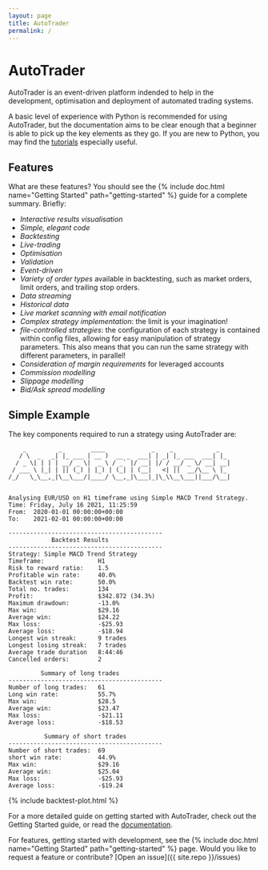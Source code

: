 ```yaml
---
layout: page
title: AutoTrader
permalink: /
---
```


# AutoTrader
AutoTrader is an event-driven platform indended to help in the development, optimisation and deployment of automated trading systems. 

A basic level of experience with Python is recommended for using AutoTrader, but the documentation aims to be clear enough that a beginner 
is able to pick up the key elements as they go. If you are new to Python, you may find the [tutorials](tutorials) especially useful.


## Features

What are these features? You should see the {% include doc.html name="Getting Started" path="getting-started" %} guide for a complete summary. Briefly:

 - *Interactive results visualisation*
 - *Simple, elegant code*
 - *Backtesting* 
 - *Live-trading*
 - *Optimisation*
 - *Validation*
 - *Event-driven*
 - *Variety of order types* available in backtesting, such as market orders, limit orders, and trailing stop orders.
 - *Data streaming*
 - *Historical data*
 - *Live market scanning with email notification*
 - *Complex strategy implementation*: the limit is your imagination!
 - *file-controlled strategies*: the configuration of each strategy is contained within config files, allowing for easy 
    manipulation of strategy parameters. This also means that you can run the same strategy with different parameters,
    in parallel! 
 - *Consideration of margin requirements* for leveraged accounts
 - *Commission modelling*
 - *Slippage modelling*
 - *Bid/Ask spread modelling*


## Simple Example

The key components required to run a strategy using AutoTrader are:

```
    _         _        ____             _    _            _   
   / \  _   _| |_ ___ | __ )  __ _  ___| | _| |_ ___  ___| |_ 
  / _ \| | | | __/ _ \|  _ \ / _` |/ __| |/ / __/ _ \/ __| __|
 / ___ \ |_| | || (_) | |_) | (_| | (__|   <| ||  __/\__ \ |_ 
/_/   \_\__,_|\__\___/|____/ \__,_|\___|_|\_\\__\___||___/\__|
                                                              

Analysing EUR/USD on H1 timeframe using Simple MACD Trend Strategy.
Time: Friday, July 16 2021, 11:25:59
From:  2020-01-01 00:00:00+00:00
To:    2021-02-01 00:00:00+00:00

-------------------------------------------
            Backtest Results
-------------------------------------------
Strategy: Simple MACD Trend Strategy
Timeframe:               H1
Risk to reward ratio:    1.5
Profitable win rate:     40.0%
Backtest win rate:       50.0%
Total no. trades:        134
Profit:                  $342.872 (34.3%)
Maximum drawdown:        -13.0%
Max win:                 $29.16
Average win:             $24.22
Max loss:                -$25.93
Average loss:            -$18.94
Longest win streak:      9 trades
Longest losing streak:   7 trades
Average trade duration   8:44:46
Cancelled orders:        2

         Summary of long trades
-------------------------------------------
Number of long trades:   61
Long win rate:           55.7%
Max win:                 $28.5
Average win:             $23.47
Max loss:                -$21.11
Average loss:            -$18.53

          Summary of short trades
-------------------------------------------
Number of short trades:  69
short win rate:          44.9%
Max win:                 $29.16
Average win:             $25.04
Max loss:                -$25.93
Average loss:            -$19.24
```

{% include backtest-plot.html %}


For a more detailed guide on getting started with AutoTrader, check out the Getting Started guide, or read the [documentation](docs). 


For features, getting started with development, see the {% include doc.html name="Getting Started" path="getting-started" %} page. Would you like to request a feature or contribute?
[Open an issue]({{ site.repo }}/issues)
